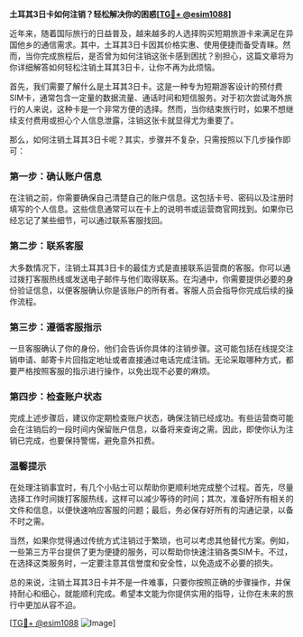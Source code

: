 **土耳其3日卡如何注销？轻松解决你的困惑[[TG💪+ @esim1088](https://t.me/s/esim1088)]**

近年来，随着国际旅行的日益普及，越来越多的人选择购买短期旅游卡来满足在异国他乡的通信需求。其中，土耳其3日卡因其价格实惠、使用便捷而备受青睐。然而，当你完成旅程后，是否曾为如何注销这张卡感到困扰？别担心，这篇文章将为你详细解答如何轻松注销土耳其3日卡，让你不再为此烦恼。

首先，我们需要了解什么是土耳其3日卡。这是一种专为短期游客设计的预付费SIM卡，通常包含一定量的数据流量、通话时间和短信服务。对于初次尝试海外旅行的人来说，这种卡是一个非常方便的选择。然而，当你结束旅行时，如果不想继续支付费用或担心个人信息泄露，注销这张卡就显得尤为重要了。

那么，如何注销土耳其3日卡呢？其实，步骤并不复杂，只需按照以下几步操作即可：

### 第一步：确认账户信息

在注销之前，你需要确保自己清楚自己的账户信息。这包括卡号、密码以及注册时填写的个人信息。这些信息通常可以在卡上的说明书或运营商官网找到。如果你已经忘记了某些细节，可以通过联系客服找回。

### 第二步：联系客服

大多数情况下，注销土耳其3日卡的最佳方式是直接联系运营商的客服。你可以通过拨打客服热线或发送电子邮件与他们取得联系。在沟通中，你需要提供必要的身份验证信息，以便客服确认你是该账户的所有者。客服人员会指导你完成后续的操作流程。

### 第三步：遵循客服指示

一旦客服确认了你的身份，他们会告诉你具体的注销步骤。这可能包括在线提交注销申请、邮寄卡片回指定地址或者直接通过电话完成注销。无论采取哪种方式，都要严格按照客服的指示进行操作，以免出现不必要的麻烦。

### 第四步：检查账户状态

完成上述步骤后，建议你定期检查账户状态，确保注销已经成功。有些运营商可能会在注销后的一段时间内保留账户信息，以备将来查询之需。因此，即使你认为注销已完成，也要保持警惕，避免意外扣费。

### 温馨提示

在处理注销事宜时，有几个小贴士可以帮助你更顺利地完成整个过程。首先，尽量选择工作时间拨打客服热线，这样可以减少等待的时间；其次，准备好所有相关的文件和信息，以便快速响应客服的问题；最后，务必保存好所有的沟通记录，以备不时之需。

当然，如果你觉得通过传统方式注销过于繁琐，也可以考虑其他替代方案。例如，一些第三方平台提供了更为便捷的服务，可以帮助你快速注销各类SIM卡。不过，在选择这类服务时，一定要注意其信誉度和安全性，以免造成不必要的损失。

总的来说，注销土耳其3日卡并不是一件难事，只要你按照正确的步骤操作，并保持耐心和细心，就能顺利完成。希望本文能为你提供实用的指导，让你在未来的旅行中更加从容不迫。

[[TG💪+ @esim1088](https://t.me/s/esim1088) ![Image](https://i.postimg.cc/4NQfJmqS/Snipaste-2025-05-13-00-14-12.png)]